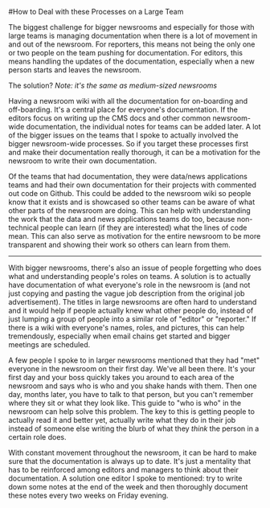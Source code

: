 #How to Deal with these Processes on a Large Team 

The biggest challenge for bigger newsrooms and especially for those with large teams is managing documentation when there is a lot of movement in and out of the newsroom. For reporters, this means not being the only one or two people on the team pushing for documentation. For editors, this means handling the updates of the documentation, especially when a new person starts and leaves the newsroom. 

The solution? *Note: it's the same as medium-sized newsrooms*

Having a newsroom wiki with all the documentation for on-boarding and off-boarding. It's a central place for everyone's documentation. If the editors focus on writing up the CMS docs and other common newsroom-wide documentation, the individual notes for teams can be added later. A lot of the bigger issues on the teams that I spoke to actually involved the bigger newsroom-wide processes. So if you target these processes first and make their documentation really thorough, it can be a motivation for the newsroom to write their own documentation. 

Of the teams that had documentation, they were data/news applications teams and had their own documentation for their projects with commented out code on Github. This could be added to the newsroom wiki so people know that it exists and is showcased so other teams can be aware of what other parts of the newsroom are doing. This can help with understanding the work that the data and news applications teams do too, because non-technical people can learn (if they are interested) what the lines of code mean. This can also serve as motivation for the entire newsroom to be more transparent and showing their work so others can learn from them.

-------

With bigger newsrooms, there's also an issue of people forgetting who does what and understanding people's roles on teams. A solution is to actually have documentation of what everyone's role in the newsroom is (and not just copying and pasting the vague job description from the original job advertisement). The titles in large newsrooms are often hard to understand and it would help if people actually knew what other people do, instead of just lumping a group of people into a similar role of "editor" or "reporter." If there is a wiki with everyone's names, roles, and pictures, this can help tremendously, especially when email chains get started and bigger meetings are scheduled. 

A few people I spoke to in larger newsrooms mentioned that they had "met" everyone in the newsroom on their first day. We've all been there. It's your first day and your boss quickly takes you around to each area of the newsroom and says who is who and you shake hands with them. Then one day, months later, you have to talk to that person, but you can't remember where they sit or what they look like. This guide to "who is who" in the newsroom can help solve this problem. The key to this is getting people to actually read it and better yet, actually write what they do in their job instead of someone else writing the blurb of what they *think* the person in a certain role does. 

With constant movement throughout the newsroom, it can be hard to make sure that the documentation is always up to date. It's just a mentality that has to be reinforced among editors and managers to think about their documentation. A solution one editor I spoke to mentioned: try to write down some notes at the end of the week and then thoroughly document these notes every two weeks on Friday evening.